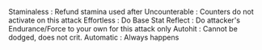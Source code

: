 Staminaless : Refund stamina used after
Uncounterable : Counters do not activate on this attack
Effortless : Do Base Stat
Reflect : Do attacker's Endurance/Force to your own for this attack only
Autohit : Cannot be dodged, does not crit.
Automatic : Always happens